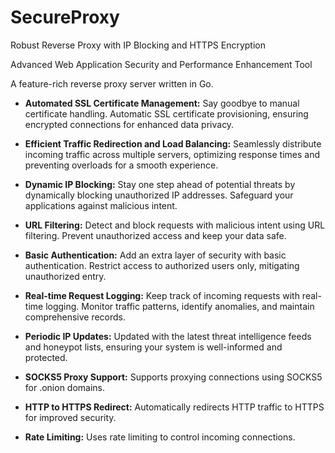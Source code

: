 # SecureProxy
Robust Reverse Proxy with IP Blocking and HTTPS Encryption

Advanced Web Application Security and Performance Enhancement Tool

A feature-rich reverse proxy server written in Go.

- **Automated SSL Certificate Management:** Say goodbye to manual certificate handling. Automatic SSL certificate provisioning, ensuring encrypted connections for enhanced data privacy.

- **Efficient Traffic Redirection and Load Balancing:** Seamlessly distribute incoming traffic across multiple servers, optimizing response times and preventing overloads for a smooth experience.

- **Dynamic IP Blocking:** Stay one step ahead of potential threats by dynamically blocking unauthorized IP addresses. Safeguard your applications against malicious intent.

- **URL Filtering:** Detect and block requests with malicious intent using URL filtering. Prevent unauthorized access and keep your data safe.

- **Basic Authentication:** Add an extra layer of security with basic authentication. Restrict access to authorized users only, mitigating unauthorized entry.

- **Real-time Request Logging:** Keep track of incoming requests with real-time logging. Monitor traffic patterns, identify anomalies, and maintain comprehensive records.

- **Periodic IP Updates:** Updated with the latest threat intelligence feeds and honeypot lists, ensuring your system is well-informed and protected.

- **SOCKS5 Proxy Support:** Supports proxying connections using SOCKS5 for .onion domains.

- **HTTP to HTTPS Redirect:** Automatically redirects HTTP traffic to HTTPS for improved security.

- **Rate Limiting:** Uses rate limiting to control incoming connections.
